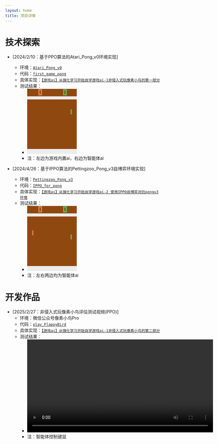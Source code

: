 ```yaml
---
layout: home
title: 项目详情  
---
```

<!-- 在网址栏输入：https://wild-firefox.github.io/projects/ -->

# 技术探索
- [2024/2/10：基于PPO算法的Atari_Pong_v0环境实现]  
    - 环境：[`Atari_Pong_v0`](https://www.gymlibrary.dev/environments/atari/pong-v0/) 
    - 代码：[`first_game_pong`](https://github.com/wild-firefox/FreeRL_for_play/tree/main/first_game_pong)
    - 具体实现：[`【游戏ai】从强化学习开始自学游戏ai-1非侵入式玩像素小鸟的第一部分`](https://blog.csdn.net/weixin_56760882/article/details/145848700)
    - 测试结果：
        - ![Pong_v0](videos\evaluate.gif)
        - 注：左边为游戏内置ai，右边为智能体ai


- [2024/4/26：基于IPPO算法的Pettingzoo_Pong_v3自博弈环境实现]
    - 环境：[`Pettingzoo_Pong_v3`](https://pettingzoo.farama.org/environments/atari/pong/) 
    - 代码：[`IPPO_for_pong`](https://github.com/wild-firefox/FreeRL_for_play/tree/main/IPPO_for_pong)   
    - 具体实现：[`【游戏ai】从强化学习开始自学游戏ai-2 使用IPPO自博弈对抗pongv3环境`](https://blog.csdn.net/weixin_56760882/article/details/147537066)
    - 测试结果：
        - ![Pong_v0](videos\pong_animation_20250426_145439.gif)
        - 注：左右两边均为智能体ai

# 开发作品
- [2025/2/27：非侵入式玩像素小鸟评估测试视频(PPO)]  
    - 环境：微信公众号像素小鸟Pro
    - 代码：[`play_FlappyBird`](https://github.com/wild-firefox/FreeRL_for_play/tree/main/play_FlappyBird)
    - 具体实现：[`【游戏ai】从强化学习开始自学游戏ai-1非侵入式玩像素小鸟的第二部分`](https://blog.csdn.net/weixin_56760882/article/details/145848700)
    - 测试结果：
        - <video controls width="600">
            <source src="videos\flappybird_test.mp4" type="video/mp4">
            Your browser does not support the video tag.
          </video>
        - 注：智能体控制键鼠